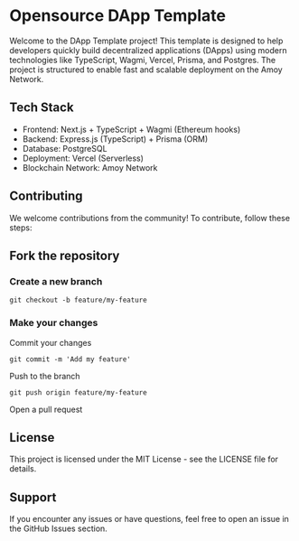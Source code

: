 # Opensource DApp Template 

Welcome to the DApp Template project! This template is designed to help developers quickly build decentralized applications (DApps) using modern technologies like TypeScript, Wagmi, Vercel, Prisma, and Postgres. The project is structured to enable fast and scalable deployment on the Amoy Network.

## Tech Stack

- Frontend: Next.js + TypeScript + Wagmi (Ethereum hooks)
- Backend: Express.js (TypeScript) + Prisma (ORM)
- Database: PostgreSQL
- Deployment: Vercel (Serverless)
- Blockchain Network: Amoy Network

## Contributing
We welcome contributions from the community! To contribute, follow these steps:

## Fork the repository

### Create a new branch 
```SH
git checkout -b feature/my-feature
```
### Make your changes

Commit your changes 
```SH
git commit -m 'Add my feature'
```

Push to the branch 
```SH
git push origin feature/my-feature
```

Open a pull request

## License
This project is licensed under the MIT License - see the LICENSE file for details.

## Support
If you encounter any issues or have questions, feel free to open an issue in the GitHub Issues section.
